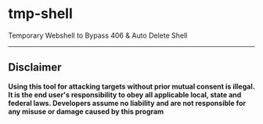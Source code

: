 # tmp-shell
Temporary Webshell to Bypass 406 &amp; Auto Delete Shell

---

## Disclaimer

**Using this tool for attacking targets without prior mutual consent is illegal. It is the end user's responsibility to obey all applicable local, state and federal laws. Developers assume no liability and are not responsible for any misuse or damage caused by this program**

